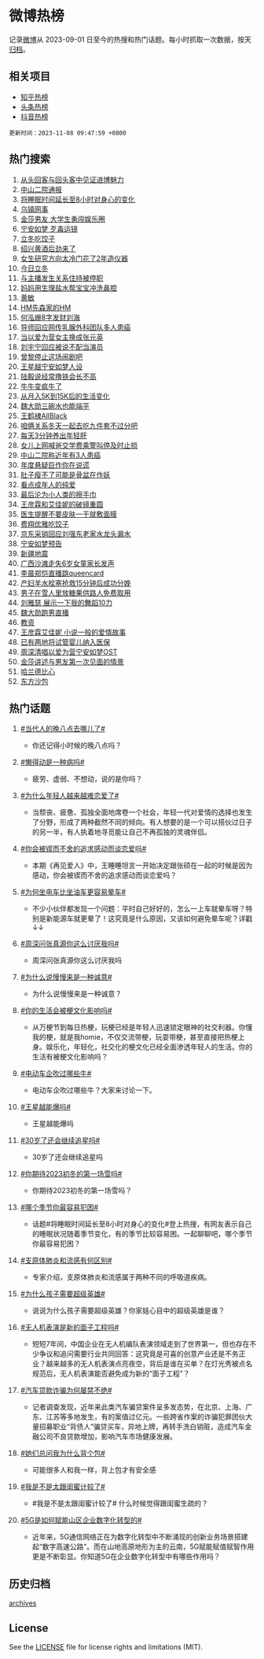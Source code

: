 # 微博热榜

记录[微博](https://www.weibo.com)从 2023-09-01 日至今的热搜和热门话题。每小时抓取一次数据，按天[归档](archives)。

## 相关项目

- [知乎热榜](https://github.com/hotarchive/zhihu)
- [头条热榜](https://github.com/hotarchive/toutiao)
- [抖音热榜](https://github.com/hotarchive/douyin)


`更新时间：2023-11-08 09:47:59 +0800`

## 热门搜索

1. [从头回客与回头客中见证进博魅力](https://m.weibo.cn/search?containerid=100103type%3D1%26t%3D10%26q%3D%23%E4%BB%8E%E5%A4%B4%E5%9B%9E%E5%AE%A2%E4%B8%8E%E5%9B%9E%E5%A4%B4%E5%AE%A2%E4%B8%AD%E8%A7%81%E8%AF%81%E8%BF%9B%E5%8D%9A%E9%AD%85%E5%8A%9B%23&stream_entry_id=51&isnewpage=1&extparam=seat%3D1%26dgr%3D0%26stream_entry_id%3D51%26pos%3D0%26c_type%3D51%26q%3D%2523%25E4%25BB%258E%25E5%25A4%25B4%25E5%259B%259E%25E5%25AE%25A2%25E4%25B8%258E%25E5%259B%259E%25E5%25A4%25B4%25E5%25AE%25A2%25E4%25B8%25AD%25E8%25A7%2581%25E8%25AF%2581%25E8%25BF%259B%25E5%258D%259A%25E9%25AD%2585%25E5%258A%259B%2523%26filter_type%3Drealtimehot%26cate%3D10103%26display_time%3D1699408077%26pre_seqid%3D16994080779170735857)
1. [中山二院通报](https://m.weibo.cn/search?containerid=100103type%3D1%26t%3D10%26q%3D%23%E4%B8%AD%E5%B1%B1%E4%BA%8C%E9%99%A2%E9%80%9A%E6%8A%A5%23&stream_entry_id=31&isnewpage=1&extparam=seat%3D1%26band_rank%3D1%26lcate%3D5001%26stream_entry_id%3D31%26q%3D%2523%25E4%25B8%25AD%25E5%25B1%25B1%25E4%25BA%258C%25E9%2599%25A2%25E9%2580%259A%25E6%258A%25A5%2523%26dgr%3D0%26realpos%3D1%26pos%3D0%26c_type%3D31%26flag%3D16%26filter_type%3Drealtimehot%26cate%3D5001%26display_time%3D1699408077%26pre_seqid%3D16994080779170735857)
1. [将睡眠时间延长至8小时对身心的变化](https://m.weibo.cn/search?containerid=100103type%3D1%26t%3D10%26q%3D%E5%B0%86%E7%9D%A1%E7%9C%A0%E6%97%B6%E9%97%B4%E5%BB%B6%E9%95%BF%E8%87%B38%E5%B0%8F%E6%97%B6%E5%AF%B9%E8%BA%AB%E5%BF%83%E7%9A%84%E5%8F%98%E5%8C%96&stream_entry_id=31&isnewpage=1&extparam=seat%3D1%26band_rank%3D2%26lcate%3D5001%26stream_entry_id%3D31%26q%3D%25E5%25B0%2586%25E7%259D%25A1%25E7%259C%25A0%25E6%2597%25B6%25E9%2597%25B4%25E5%25BB%25B6%25E9%2595%25BF%25E8%2587%25B38%25E5%25B0%258F%25E6%2597%25B6%25E5%25AF%25B9%25E8%25BA%25AB%25E5%25BF%2583%25E7%259A%2584%25E5%258F%2598%25E5%258C%2596%26dgr%3D0%26realpos%3D2%26pos%3D1%26c_type%3D31%26flag%3D16%26filter_type%3Drealtimehot%26cate%3D5001%26display_time%3D1699408077%26pre_seqid%3D16994080779170735857)
1. [乌镇网事](https://m.weibo.cn/search?containerid=100103type%3D1%26t%3D10%26q%3D%23%E4%B9%8C%E9%95%87%E7%BD%91%E4%BA%8B%23&stream_entry_id=31&isnewpage=1&extparam=seat%3D1%26band_rank%3D3%26lcate%3D5001%26stream_entry_id%3D31%26q%3D%2523%25E4%25B9%258C%25E9%2595%2587%25E7%25BD%2591%25E4%25BA%258B%2523%26dgr%3D0%26realpos%3D3%26pos%3D2%26c_type%3D31%26flag%3D0%26filter_type%3Drealtimehot%26cate%3D5001%26display_time%3D1699408077%26pre_seqid%3D16994080779170735857)
1. [金莎男友 大学生勇闯娱乐圈](https://m.weibo.cn/search?containerid=100103type%3D1%26t%3D10%26q%3D%E9%87%91%E8%8E%8E%E7%94%B7%E5%8F%8B+%E5%A4%A7%E5%AD%A6%E7%94%9F%E5%8B%87%E9%97%AF%E5%A8%B1%E4%B9%90%E5%9C%88&stream_entry_id=31&isnewpage=1&extparam=seat%3D1%26band_rank%3D4%26lcate%3D5001%26stream_entry_id%3D31%26q%3D%25E9%2587%2591%25E8%258E%258E%25E7%2594%25B7%25E5%258F%258B%2520%25E5%25A4%25A7%25E5%25AD%25A6%25E7%2594%259F%25E5%258B%2587%25E9%2597%25AF%25E5%25A8%25B1%25E4%25B9%2590%25E5%259C%2588%26dgr%3D0%26realpos%3D4%26pos%3D3%26c_type%3D31%26flag%3D1%26filter_type%3Drealtimehot%26cate%3D5001%26display_time%3D1699408077%26pre_seqid%3D16994080779170735857)
1. [宁安如梦 歹毒运镜](https://m.weibo.cn/search?containerid=100103type%3D1%26t%3D10%26q%3D%E5%AE%81%E5%AE%89%E5%A6%82%E6%A2%A6+%E6%AD%B9%E6%AF%92%E8%BF%90%E9%95%9C&stream_entry_id=31&isnewpage=1&extparam=seat%3D1%26band_rank%3D5%26lcate%3D5001%26stream_entry_id%3D31%26q%3D%25E5%25AE%2581%25E5%25AE%2589%25E5%25A6%2582%25E6%25A2%25A6%2520%25E6%25AD%25B9%25E6%25AF%2592%25E8%25BF%2590%25E9%2595%259C%26dgr%3D0%26realpos%3D5%26pos%3D4%26c_type%3D31%26flag%3D2%26filter_type%3Drealtimehot%26cate%3D5001%26display_time%3D1699408077%26pre_seqid%3D16994080779170735857)
1. [立冬吃饺子](https://m.weibo.cn/search?containerid=100103type%3D1%26t%3D10%26q%3D%23%E7%AB%8B%E5%86%AC%E5%90%83%E9%A5%BA%E5%AD%90%23&stream_entry_id=31&isnewpage=1&extparam=seat%3D1%26band_rank%3D6%26lcate%3D5001%26stream_entry_id%3D31%26q%3D%2523%25E7%25AB%258B%25E5%2586%25AC%25E5%2590%2583%25E9%25A5%25BA%25E5%25AD%2590%2523%26dgr%3D0%26realpos%3D6%26pos%3D5%26c_type%3D31%26flag%3D16%26filter_type%3Drealtimehot%26cate%3D5001%26display_time%3D1699408077%26pre_seqid%3D16994080779170735857)
1. [绍兴黄酒后劲来了](https://m.weibo.cn/search?containerid=100103type%3D1%26t%3D10%26q%3D%23%E7%BB%8D%E5%85%B4%E9%BB%84%E9%85%92%E5%90%8E%E5%8A%B2%E6%9D%A5%E4%BA%86%23&stream_entry_id=31&isnewpage=1&extparam=seat%3D1%26band_rank%3D7%26lcate%3D5001%26stream_entry_id%3D31%26is_ad_pos%3D1%26q%3D%2523%25E7%25BB%258D%25E5%2585%25B4%25E9%25BB%2584%25E9%2585%2592%25E5%2590%258E%25E5%258A%25B2%25E6%259D%25A5%25E4%25BA%2586%2523%26dgr%3D0%26adid%3D210930%26filter_type%3Drealtimehot%26c_type%3D31%26topic_ad%3D1%26pos%3D6%26cate%3D5001%26display_time%3D1699408077%26pre_seqid%3D16994080779170735857)
1. [女生研究方向太冷门花了2年造仪器](https://m.weibo.cn/search?containerid=100103type%3D1%26t%3D10%26q%3D%23%E5%A5%B3%E7%94%9F%E7%A0%94%E7%A9%B6%E6%96%B9%E5%90%91%E5%A4%AA%E5%86%B7%E9%97%A8%E8%8A%B1%E4%BA%862%E5%B9%B4%E9%80%A0%E4%BB%AA%E5%99%A8%23&stream_entry_id=31&isnewpage=1&extparam=seat%3D1%26band_rank%3D7%26lcate%3D5001%26stream_entry_id%3D31%26q%3D%2523%25E5%25A5%25B3%25E7%2594%259F%25E7%25A0%2594%25E7%25A9%25B6%25E6%2596%25B9%25E5%2590%2591%25E5%25A4%25AA%25E5%2586%25B7%25E9%2597%25A8%25E8%258A%25B1%25E4%25BA%25862%25E5%25B9%25B4%25E9%2580%25A0%25E4%25BB%25AA%25E5%2599%25A8%2523%26dgr%3D0%26realpos%3D7%26pos%3D7%26c_type%3D31%26flag%3D1%26filter_type%3Drealtimehot%26cate%3D5001%26display_time%3D1699408077%26pre_seqid%3D16994080779170735857)
1. [今日立冬](https://m.weibo.cn/search?containerid=100103type%3D1%26t%3D10%26q%3D%E4%BB%8A%E6%97%A5%E7%AB%8B%E5%86%AC&stream_entry_id=31&isnewpage=1&extparam=seat%3D1%26band_rank%3D8%26lcate%3D5001%26stream_entry_id%3D31%26q%3D%25E4%25BB%258A%25E6%2597%25A5%25E7%25AB%258B%25E5%2586%25AC%26dgr%3D0%26realpos%3D8%26pos%3D8%26c_type%3D31%26flag%3D16%26filter_type%3Drealtimehot%26cate%3D5001%26display_time%3D1699408077%26pre_seqid%3D16994080779170735857)
1. [与主播发生关系住持被停职](https://m.weibo.cn/search?containerid=100103type%3D1%26t%3D10%26q%3D%23%E4%B8%8E%E4%B8%BB%E6%92%AD%E5%8F%91%E7%94%9F%E5%85%B3%E7%B3%BB%E4%BD%8F%E6%8C%81%E8%A2%AB%E5%81%9C%E8%81%8C%23&stream_entry_id=31&isnewpage=1&extparam=seat%3D1%26band_rank%3D9%26lcate%3D5001%26stream_entry_id%3D31%26q%3D%2523%25E4%25B8%258E%25E4%25B8%25BB%25E6%2592%25AD%25E5%258F%2591%25E7%2594%259F%25E5%2585%25B3%25E7%25B3%25BB%25E4%25BD%258F%25E6%258C%2581%25E8%25A2%25AB%25E5%2581%259C%25E8%2581%258C%2523%26dgr%3D0%26realpos%3D9%26pos%3D9%26c_type%3D31%26flag%3D2%26filter_type%3Drealtimehot%26cate%3D5001%26display_time%3D1699408077%26pre_seqid%3D16994080779170735857)
1. [妈妈用生理盐水帮宝宝冲洗鼻腔](https://m.weibo.cn/search?containerid=100103type%3D1%26t%3D10%26q%3D%E5%A6%88%E5%A6%88%E7%94%A8%E7%94%9F%E7%90%86%E7%9B%90%E6%B0%B4%E5%B8%AE%E5%AE%9D%E5%AE%9D%E5%86%B2%E6%B4%97%E9%BC%BB%E8%85%94&stream_entry_id=31&isnewpage=1&extparam=seat%3D1%26band_rank%3D10%26lcate%3D5001%26stream_entry_id%3D31%26q%3D%25E5%25A6%2588%25E5%25A6%2588%25E7%2594%25A8%25E7%2594%259F%25E7%2590%2586%25E7%259B%2590%25E6%25B0%25B4%25E5%25B8%25AE%25E5%25AE%259D%25E5%25AE%259D%25E5%2586%25B2%25E6%25B4%2597%25E9%25BC%25BB%25E8%2585%2594%26dgr%3D0%26realpos%3D10%26pos%3D10%26c_type%3D31%26flag%3D0%26filter_type%3Drealtimehot%26cate%3D5001%26display_time%3D1699408077%26pre_seqid%3D16994080779170735857)
1. [黄敏](https://m.weibo.cn/search?containerid=100103type%3D1%26t%3D10%26q%3D%E9%BB%84%E6%95%8F&stream_entry_id=31&isnewpage=1&extparam=seat%3D1%26band_rank%3D11%26lcate%3D5001%26stream_entry_id%3D31%26q%3D%25E9%25BB%2584%25E6%2595%258F%26dgr%3D0%26realpos%3D11%26pos%3D11%26c_type%3D31%26flag%3D2%26filter_type%3Drealtimehot%26cate%3D5001%26display_time%3D1699408077%26pre_seqid%3D16994080779170735857)
1. [HM先森家的HM](https://m.weibo.cn/search?containerid=100103type%3D1%26t%3D10%26q%3DHM%E5%85%88%E6%A3%AE%E5%AE%B6%E7%9A%84HM&stream_entry_id=31&isnewpage=1&extparam=seat%3D1%26band_rank%3D12%26lcate%3D5001%26stream_entry_id%3D31%26q%3DHM%25E5%2585%2588%25E6%25A3%25AE%25E5%25AE%25B6%25E7%259A%2584HM%26dgr%3D0%26realpos%3D12%26pos%3D12%26c_type%3D31%26flag%3D2%26filter_type%3Drealtimehot%26cate%3D5001%26display_time%3D1699408077%26pre_seqid%3D16994080779170735857)
1. [何泓姗8字发财刘海](https://m.weibo.cn/search?containerid=100103type%3D1%26t%3D10%26q%3D%23%E4%BD%95%E6%B3%93%E5%A7%978%E5%AD%97%E5%8F%91%E8%B4%A2%E5%88%98%E6%B5%B7%23&stream_entry_id=31&isnewpage=1&extparam=seat%3D1%26band_rank%3D13%26lcate%3D5001%26stream_entry_id%3D31%26q%3D%2523%25E4%25BD%2595%25E6%25B3%2593%25E5%25A7%25978%25E5%25AD%2597%25E5%258F%2591%25E8%25B4%25A2%25E5%2588%2598%25E6%25B5%25B7%2523%26dgr%3D0%26realpos%3D13%26pos%3D13%26c_type%3D31%26flag%3D1%26filter_type%3Drealtimehot%26cate%3D5001%26display_time%3D1699408077%26pre_seqid%3D16994080779170735857)
1. [导师回应网传乳腺外科团队多人患癌](https://m.weibo.cn/search?containerid=100103type%3D1%26t%3D10%26q%3D%23%E5%AF%BC%E5%B8%88%E5%9B%9E%E5%BA%94%E7%BD%91%E4%BC%A0%E4%B9%B3%E8%85%BA%E5%A4%96%E7%A7%91%E5%9B%A2%E9%98%9F%E5%A4%9A%E4%BA%BA%E6%82%A3%E7%99%8C%23&stream_entry_id=31&isnewpage=1&extparam=seat%3D1%26band_rank%3D14%26lcate%3D5001%26stream_entry_id%3D31%26q%3D%2523%25E5%25AF%25BC%25E5%25B8%2588%25E5%259B%259E%25E5%25BA%2594%25E7%25BD%2591%25E4%25BC%25A0%25E4%25B9%25B3%25E8%2585%25BA%25E5%25A4%2596%25E7%25A7%2591%25E5%259B%25A2%25E9%2598%259F%25E5%25A4%259A%25E4%25BA%25BA%25E6%2582%25A3%25E7%2599%258C%2523%26dgr%3D0%26realpos%3D14%26pos%3D14%26c_type%3D31%26flag%3D0%26filter_type%3Drealtimehot%26cate%3D5001%26display_time%3D1699408077%26pre_seqid%3D16994080779170735857)
1. [当以爱为营女主换成张元英](https://m.weibo.cn/search?containerid=100103type%3D1%26t%3D10%26q%3D%23%E5%BD%93%E4%BB%A5%E7%88%B1%E4%B8%BA%E8%90%A5%E5%A5%B3%E4%B8%BB%E6%8D%A2%E6%88%90%E5%BC%A0%E5%85%83%E8%8B%B1%23&stream_entry_id=31&isnewpage=1&extparam=seat%3D1%26band_rank%3D15%26lcate%3D5001%26stream_entry_id%3D31%26q%3D%2523%25E5%25BD%2593%25E4%25BB%25A5%25E7%2588%25B1%25E4%25B8%25BA%25E8%2590%25A5%25E5%25A5%25B3%25E4%25B8%25BB%25E6%258D%25A2%25E6%2588%2590%25E5%25BC%25A0%25E5%2585%2583%25E8%258B%25B1%2523%26dgr%3D0%26realpos%3D15%26pos%3D15%26c_type%3D31%26flag%3D0%26filter_type%3Drealtimehot%26cate%3D5001%26display_time%3D1699408077%26pre_seqid%3D16994080779170735857)
1. [刘宇宁回应被说不配当演员](https://m.weibo.cn/search?containerid=100103type%3D1%26t%3D10%26q%3D%23%E5%88%98%E5%AE%87%E5%AE%81%E5%9B%9E%E5%BA%94%E8%A2%AB%E8%AF%B4%E4%B8%8D%E9%85%8D%E5%BD%93%E6%BC%94%E5%91%98%23&stream_entry_id=31&isnewpage=1&extparam=seat%3D1%26band_rank%3D16%26lcate%3D5001%26stream_entry_id%3D31%26q%3D%2523%25E5%2588%2598%25E5%25AE%2587%25E5%25AE%2581%25E5%259B%259E%25E5%25BA%2594%25E8%25A2%25AB%25E8%25AF%25B4%25E4%25B8%258D%25E9%2585%258D%25E5%25BD%2593%25E6%25BC%2594%25E5%2591%2598%2523%26dgr%3D0%26realpos%3D16%26pos%3D16%26c_type%3D31%26flag%3D1%26filter_type%3Drealtimehot%26cate%3D5001%26display_time%3D1699408077%26pre_seqid%3D16994080779170735857)
1. [曾黎停止这场闹剧吧](https://m.weibo.cn/search?containerid=100103type%3D1%26t%3D10%26q%3D%23%E6%9B%BE%E9%BB%8E%E5%81%9C%E6%AD%A2%E8%BF%99%E5%9C%BA%E9%97%B9%E5%89%A7%E5%90%A7%23&stream_entry_id=31&isnewpage=1&extparam=seat%3D1%26band_rank%3D17%26lcate%3D5001%26stream_entry_id%3D31%26q%3D%2523%25E6%259B%25BE%25E9%25BB%258E%25E5%2581%259C%25E6%25AD%25A2%25E8%25BF%2599%25E5%259C%25BA%25E9%2597%25B9%25E5%2589%25A7%25E5%2590%25A7%2523%26dgr%3D0%26realpos%3D17%26pos%3D17%26c_type%3D31%26flag%3D2%26filter_type%3Drealtimehot%26cate%3D5001%26display_time%3D1699408077%26pre_seqid%3D16994080779170735857)
1. [王星越宁安如梦人设](https://m.weibo.cn/search?containerid=100103type%3D1%26t%3D10%26q%3D%23%E7%8E%8B%E6%98%9F%E8%B6%8A%E5%AE%81%E5%AE%89%E5%A6%82%E6%A2%A6%E4%BA%BA%E8%AE%BE%23&stream_entry_id=31&isnewpage=1&extparam=seat%3D1%26band_rank%3D18%26lcate%3D5001%26stream_entry_id%3D31%26q%3D%2523%25E7%258E%258B%25E6%2598%259F%25E8%25B6%258A%25E5%25AE%2581%25E5%25AE%2589%25E5%25A6%2582%25E6%25A2%25A6%25E4%25BA%25BA%25E8%25AE%25BE%2523%26dgr%3D0%26realpos%3D18%26pos%3D18%26c_type%3D31%26flag%3D0%26filter_type%3Drealtimehot%26cate%3D5001%26display_time%3D1699408077%26pre_seqid%3D16994080779170735857)
1. [陆毅说经常撸铁会长不高](https://m.weibo.cn/search?containerid=100103type%3D1%26t%3D10%26q%3D%E9%99%86%E6%AF%85%E8%AF%B4%E7%BB%8F%E5%B8%B8%E6%92%B8%E9%93%81%E4%BC%9A%E9%95%BF%E4%B8%8D%E9%AB%98&stream_entry_id=31&isnewpage=1&extparam=seat%3D1%26band_rank%3D19%26lcate%3D5001%26stream_entry_id%3D31%26q%3D%25E9%2599%2586%25E6%25AF%2585%25E8%25AF%25B4%25E7%25BB%258F%25E5%25B8%25B8%25E6%2592%25B8%25E9%2593%2581%25E4%25BC%259A%25E9%2595%25BF%25E4%25B8%258D%25E9%25AB%2598%26dgr%3D0%26realpos%3D19%26pos%3D19%26c_type%3D31%26flag%3D1%26filter_type%3Drealtimehot%26cate%3D5001%26display_time%3D1699408077%26pre_seqid%3D16994080779170735857)
1. [牛牛变疯牛了](https://m.weibo.cn/search?containerid=100103type%3D1%26t%3D10%26q%3D%23%E7%89%9B%E7%89%9B%E5%8F%98%E7%96%AF%E7%89%9B%E4%BA%86%23&stream_entry_id=31&isnewpage=1&extparam=seat%3D1%26band_rank%3D20%26lcate%3D5001%26stream_entry_id%3D31%26q%3D%2523%25E7%2589%259B%25E7%2589%259B%25E5%258F%2598%25E7%2596%25AF%25E7%2589%259B%25E4%25BA%2586%2523%26dgr%3D0%26realpos%3D20%26pos%3D20%26c_type%3D31%26flag%3D1%26filter_type%3Drealtimehot%26cate%3D5001%26display_time%3D1699408077%26pre_seqid%3D16994080779170735857)
1. [从月入5K到15K后的生活变化](https://m.weibo.cn/search?containerid=100103type%3D1%26t%3D10%26q%3D%23%E4%BB%8E%E6%9C%88%E5%85%A55K%E5%88%B015K%E5%90%8E%E7%9A%84%E7%94%9F%E6%B4%BB%E5%8F%98%E5%8C%96%23&stream_entry_id=31&isnewpage=1&extparam=seat%3D1%26band_rank%3D21%26lcate%3D5001%26stream_entry_id%3D31%26q%3D%2523%25E4%25BB%258E%25E6%259C%2588%25E5%2585%25A55K%25E5%2588%25B015K%25E5%2590%258E%25E7%259A%2584%25E7%2594%259F%25E6%25B4%25BB%25E5%258F%2598%25E5%258C%2596%2523%26dgr%3D0%26realpos%3D21%26pos%3D21%26c_type%3D31%26flag%3D0%26filter_type%3Drealtimehot%26cate%3D5001%26display_time%3D1699408077%26pre_seqid%3D16994080779170735857)
1. [魏大勋三碗水也能端平](https://m.weibo.cn/search?containerid=100103type%3D1%26t%3D10%26q%3D%E9%AD%8F%E5%A4%A7%E5%8B%8B%E4%B8%89%E7%A2%97%E6%B0%B4%E4%B9%9F%E8%83%BD%E7%AB%AF%E5%B9%B3&stream_entry_id=31&isnewpage=1&extparam=seat%3D1%26band_rank%3D22%26lcate%3D5001%26stream_entry_id%3D31%26q%3D%25E9%25AD%258F%25E5%25A4%25A7%25E5%258B%258B%25E4%25B8%2589%25E7%25A2%2597%25E6%25B0%25B4%25E4%25B9%259F%25E8%2583%25BD%25E7%25AB%25AF%25E5%25B9%25B3%26dgr%3D0%26realpos%3D22%26pos%3D22%26c_type%3D31%26flag%3D1%26filter_type%3Drealtimehot%26cate%3D5001%26display_time%3D1699408077%26pre_seqid%3D16994080779170735857)
1. [王鹤棣AllBlack](https://m.weibo.cn/search?containerid=100103type%3D1%26t%3D10%26q%3D%E7%8E%8B%E9%B9%A4%E6%A3%A3AllBlack&stream_entry_id=31&isnewpage=1&extparam=seat%3D1%26band_rank%3D23%26lcate%3D5001%26stream_entry_id%3D31%26q%3D%25E7%258E%258B%25E9%25B9%25A4%25E6%25A3%25A3AllBlack%26dgr%3D0%26realpos%3D23%26pos%3D23%26c_type%3D31%26flag%3D1%26filter_type%3Drealtimehot%26cate%3D5001%26display_time%3D1699408077%26pre_seqid%3D16994080779170735857)
1. [咱俩关系冬天一起去吃九件套不过分吧](https://m.weibo.cn/search?containerid=100103type%3D1%26t%3D10%26q%3D%E5%92%B1%E4%BF%A9%E5%85%B3%E7%B3%BB%E5%86%AC%E5%A4%A9%E4%B8%80%E8%B5%B7%E5%8E%BB%E5%90%83%E4%B9%9D%E4%BB%B6%E5%A5%97%E4%B8%8D%E8%BF%87%E5%88%86%E5%90%A7&stream_entry_id=31&isnewpage=1&extparam=seat%3D1%26band_rank%3D24%26lcate%3D5001%26stream_entry_id%3D31%26q%3D%25E5%2592%25B1%25E4%25BF%25A9%25E5%2585%25B3%25E7%25B3%25BB%25E5%2586%25AC%25E5%25A4%25A9%25E4%25B8%2580%25E8%25B5%25B7%25E5%258E%25BB%25E5%2590%2583%25E4%25B9%259D%25E4%25BB%25B6%25E5%25A5%2597%25E4%25B8%258D%25E8%25BF%2587%25E5%2588%2586%25E5%2590%25A7%26dgr%3D0%26realpos%3D24%26pos%3D24%26c_type%3D31%26flag%3D1%26filter_type%3Drealtimehot%26cate%3D5001%26display_time%3D1699408077%26pre_seqid%3D16994080779170735857)
1. [每天3分钟养出年轻肝](https://m.weibo.cn/search?containerid=100103type%3D1%26t%3D10%26q%3D%E6%AF%8F%E5%A4%A93%E5%88%86%E9%92%9F%E5%85%BB%E5%87%BA%E5%B9%B4%E8%BD%BB%E8%82%9D&stream_entry_id=31&isnewpage=1&extparam=seat%3D1%26band_rank%3D25%26lcate%3D5001%26stream_entry_id%3D31%26q%3D%25E6%25AF%258F%25E5%25A4%25A93%25E5%2588%2586%25E9%2592%259F%25E5%2585%25BB%25E5%2587%25BA%25E5%25B9%25B4%25E8%25BD%25BB%25E8%2582%259D%26dgr%3D0%26realpos%3D25%26pos%3D25%26c_type%3D31%26flag%3D0%26filter_type%3Drealtimehot%26cate%3D5001%26display_time%3D1699408077%26pre_seqid%3D16994080779170735857)
1. [女儿上网喊爸交学费乘警叫停及时止损](https://m.weibo.cn/search?containerid=100103type%3D1%26t%3D10%26q%3D%23%E5%A5%B3%E5%84%BF%E4%B8%8A%E7%BD%91%E5%96%8A%E7%88%B8%E4%BA%A4%E5%AD%A6%E8%B4%B9%E4%B9%98%E8%AD%A6%E5%8F%AB%E5%81%9C%E5%8F%8A%E6%97%B6%E6%AD%A2%E6%8D%9F%23&stream_entry_id=31&isnewpage=1&extparam=seat%3D1%26band_rank%3D26%26lcate%3D5001%26stream_entry_id%3D31%26q%3D%2523%25E5%25A5%25B3%25E5%2584%25BF%25E4%25B8%258A%25E7%25BD%2591%25E5%2596%258A%25E7%2588%25B8%25E4%25BA%25A4%25E5%25AD%25A6%25E8%25B4%25B9%25E4%25B9%2598%25E8%25AD%25A6%25E5%258F%25AB%25E5%2581%259C%25E5%258F%258A%25E6%2597%25B6%25E6%25AD%25A2%25E6%258D%259F%2523%26dgr%3D0%26realpos%3D26%26pos%3D26%26c_type%3D31%26flag%3D32768%26filter_type%3Drealtimehot%26cate%3D5001%26display_time%3D1699408077%26pre_seqid%3D16994080779170735857)
1. [中山二院称近年有3人患癌](https://m.weibo.cn/search?containerid=100103type%3D1%26t%3D10%26q%3D%23%E4%B8%AD%E5%B1%B1%E4%BA%8C%E9%99%A2%E7%A7%B0%E8%BF%91%E5%B9%B4%E6%9C%893%E4%BA%BA%E6%82%A3%E7%99%8C%23&stream_entry_id=31&isnewpage=1&extparam=seat%3D1%26band_rank%3D27%26lcate%3D5001%26stream_entry_id%3D31%26q%3D%2523%25E4%25B8%25AD%25E5%25B1%25B1%25E4%25BA%258C%25E9%2599%25A2%25E7%25A7%25B0%25E8%25BF%2591%25E5%25B9%25B4%25E6%259C%25893%25E4%25BA%25BA%25E6%2582%25A3%25E7%2599%258C%2523%26dgr%3D0%26realpos%3D27%26pos%3D27%26c_type%3D31%26flag%3D0%26filter_type%3Drealtimehot%26cate%3D5001%26display_time%3D1699408077%26pre_seqid%3D16994080779170735857)
1. [年度悬疑巨作你在说谎](https://m.weibo.cn/search?containerid=100103type%3D1%26t%3D10%26q%3D%E5%B9%B4%E5%BA%A6%E6%82%AC%E7%96%91%E5%B7%A8%E4%BD%9C%E4%BD%A0%E5%9C%A8%E8%AF%B4%E8%B0%8E&stream_entry_id=31&isnewpage=1&extparam=seat%3D1%26band_rank%3D28%26lcate%3D5001%26stream_entry_id%3D31%26q%3D%25E5%25B9%25B4%25E5%25BA%25A6%25E6%2582%25AC%25E7%2596%2591%25E5%25B7%25A8%25E4%25BD%259C%25E4%25BD%25A0%25E5%259C%25A8%25E8%25AF%25B4%25E8%25B0%258E%26dgr%3D0%26realpos%3D28%26pos%3D28%26c_type%3D31%26flag%3D1%26filter_type%3Drealtimehot%26cate%3D5001%26display_time%3D1699408077%26pre_seqid%3D16994080779170735857)
1. [肚子瘦不了可能是骨盆在作妖](https://m.weibo.cn/search?containerid=100103type%3D1%26t%3D10%26q%3D%23%E8%82%9A%E5%AD%90%E7%98%A6%E4%B8%8D%E4%BA%86%E5%8F%AF%E8%83%BD%E6%98%AF%E9%AA%A8%E7%9B%86%E5%9C%A8%E4%BD%9C%E5%A6%96%23&stream_entry_id=31&isnewpage=1&extparam=seat%3D1%26band_rank%3D29%26lcate%3D5001%26stream_entry_id%3D31%26q%3D%2523%25E8%2582%259A%25E5%25AD%2590%25E7%2598%25A6%25E4%25B8%258D%25E4%25BA%2586%25E5%258F%25AF%25E8%2583%25BD%25E6%2598%25AF%25E9%25AA%25A8%25E7%259B%2586%25E5%259C%25A8%25E4%25BD%259C%25E5%25A6%2596%2523%26dgr%3D0%26realpos%3D29%26pos%3D29%26c_type%3D31%26flag%3D0%26filter_type%3Drealtimehot%26cate%3D5001%26display_time%3D1699408077%26pre_seqid%3D16994080779170735857)
1. [看点成年人的纯爱](https://m.weibo.cn/search?containerid=100103type%3D1%26t%3D10%26q%3D%E7%9C%8B%E7%82%B9%E6%88%90%E5%B9%B4%E4%BA%BA%E7%9A%84%E7%BA%AF%E7%88%B1&stream_entry_id=31&isnewpage=1&extparam=seat%3D1%26band_rank%3D30%26lcate%3D5001%26stream_entry_id%3D31%26q%3D%25E7%259C%258B%25E7%2582%25B9%25E6%2588%2590%25E5%25B9%25B4%25E4%25BA%25BA%25E7%259A%2584%25E7%25BA%25AF%25E7%2588%25B1%26dgr%3D0%26realpos%3D30%26pos%3D30%26c_type%3D31%26flag%3D1%26filter_type%3Drealtimehot%26cate%3D5001%26display_time%3D1699408077%26pre_seqid%3D16994080779170735857)
1. [最后沦为小人类的擦手巾](https://m.weibo.cn/search?containerid=100103type%3D1%26t%3D10%26q%3D%E6%9C%80%E5%90%8E%E6%B2%A6%E4%B8%BA%E5%B0%8F%E4%BA%BA%E7%B1%BB%E7%9A%84%E6%93%A6%E6%89%8B%E5%B7%BE&stream_entry_id=31&isnewpage=1&extparam=seat%3D1%26band_rank%3D31%26lcate%3D5001%26stream_entry_id%3D31%26q%3D%25E6%259C%2580%25E5%2590%258E%25E6%25B2%25A6%25E4%25B8%25BA%25E5%25B0%258F%25E4%25BA%25BA%25E7%25B1%25BB%25E7%259A%2584%25E6%2593%25A6%25E6%2589%258B%25E5%25B7%25BE%26dgr%3D0%26realpos%3D31%26pos%3D31%26c_type%3D31%26flag%3D1%26filter_type%3Drealtimehot%26cate%3D5001%26display_time%3D1699408077%26pre_seqid%3D16994080779170735857)
1. [王彦霖和艾佳妮的破镜重圆](https://m.weibo.cn/search?containerid=100103type%3D1%26t%3D10%26q%3D%E7%8E%8B%E5%BD%A6%E9%9C%96%E5%92%8C%E8%89%BE%E4%BD%B3%E5%A6%AE%E7%9A%84%E7%A0%B4%E9%95%9C%E9%87%8D%E5%9C%86&stream_entry_id=31&isnewpage=1&extparam=seat%3D1%26band_rank%3D32%26lcate%3D5001%26stream_entry_id%3D31%26q%3D%25E7%258E%258B%25E5%25BD%25A6%25E9%259C%2596%25E5%2592%258C%25E8%2589%25BE%25E4%25BD%25B3%25E5%25A6%25AE%25E7%259A%2584%25E7%25A0%25B4%25E9%2595%259C%25E9%2587%258D%25E5%259C%2586%26dgr%3D0%26realpos%3D32%26pos%3D32%26c_type%3D31%26flag%3D1%26filter_type%3Drealtimehot%26cate%3D5001%26display_time%3D1699408077%26pre_seqid%3D16994080779170735857)
1. [医生提醒不要皮肤一干就敷面膜](https://m.weibo.cn/search?containerid=100103type%3D1%26t%3D10%26q%3D%23%E5%8C%BB%E7%94%9F%E6%8F%90%E9%86%92%E4%B8%8D%E8%A6%81%E7%9A%AE%E8%82%A4%E4%B8%80%E5%B9%B2%E5%B0%B1%E6%95%B7%E9%9D%A2%E8%86%9C%23&stream_entry_id=31&isnewpage=1&extparam=seat%3D1%26band_rank%3D33%26lcate%3D5001%26stream_entry_id%3D31%26q%3D%2523%25E5%258C%25BB%25E7%2594%259F%25E6%258F%2590%25E9%2586%2592%25E4%25B8%258D%25E8%25A6%2581%25E7%259A%25AE%25E8%2582%25A4%25E4%25B8%2580%25E5%25B9%25B2%25E5%25B0%25B1%25E6%2595%25B7%25E9%259D%25A2%25E8%2586%259C%2523%26dgr%3D0%26realpos%3D33%26pos%3D33%26c_type%3D31%26flag%3D0%26filter_type%3Drealtimehot%26cate%3D5001%26display_time%3D1699408077%26pre_seqid%3D16994080779170735857)
1. [费翔优雅吃饺子](https://m.weibo.cn/search?containerid=100103type%3D1%26t%3D10%26q%3D%E8%B4%B9%E7%BF%94%E4%BC%98%E9%9B%85%E5%90%83%E9%A5%BA%E5%AD%90&stream_entry_id=31&isnewpage=1&extparam=seat%3D1%26band_rank%3D34%26lcate%3D5001%26stream_entry_id%3D31%26q%3D%25E8%25B4%25B9%25E7%25BF%2594%25E4%25BC%2598%25E9%259B%2585%25E5%2590%2583%25E9%25A5%25BA%25E5%25AD%2590%26dgr%3D0%26realpos%3D34%26pos%3D34%26c_type%3D31%26flag%3D1%26filter_type%3Drealtimehot%26cate%3D5001%26display_time%3D1699408077%26pre_seqid%3D16994080779170735857)
1. [京东采销回应刘强东老家水龙头漏水](https://m.weibo.cn/search?containerid=100103type%3D1%26t%3D10%26q%3D%23%E4%BA%AC%E4%B8%9C%E9%87%87%E9%94%80%E5%9B%9E%E5%BA%94%E5%88%98%E5%BC%BA%E4%B8%9C%E8%80%81%E5%AE%B6%E6%B0%B4%E9%BE%99%E5%A4%B4%E6%BC%8F%E6%B0%B4%23&stream_entry_id=31&isnewpage=1&extparam=seat%3D1%26band_rank%3D35%26lcate%3D5001%26stream_entry_id%3D31%26q%3D%2523%25E4%25BA%25AC%25E4%25B8%259C%25E9%2587%2587%25E9%2594%2580%25E5%259B%259E%25E5%25BA%2594%25E5%2588%2598%25E5%25BC%25BA%25E4%25B8%259C%25E8%2580%2581%25E5%25AE%25B6%25E6%25B0%25B4%25E9%25BE%2599%25E5%25A4%25B4%25E6%25BC%258F%25E6%25B0%25B4%2523%26dgr%3D0%26realpos%3D35%26pos%3D35%26c_type%3D31%26flag%3D0%26filter_type%3Drealtimehot%26cate%3D5001%26display_time%3D1699408077%26pre_seqid%3D16994080779170735857)
1. [宁安如梦预告](https://m.weibo.cn/search?containerid=100103type%3D1%26t%3D10%26q%3D%23%E5%AE%81%E5%AE%89%E5%A6%82%E6%A2%A6%E9%A2%84%E5%91%8A%23&stream_entry_id=31&isnewpage=1&extparam=seat%3D1%26band_rank%3D36%26lcate%3D5001%26stream_entry_id%3D31%26q%3D%2523%25E5%25AE%2581%25E5%25AE%2589%25E5%25A6%2582%25E6%25A2%25A6%25E9%25A2%2584%25E5%2591%258A%2523%26dgr%3D0%26realpos%3D36%26pos%3D36%26c_type%3D31%26flag%3D0%26filter_type%3Drealtimehot%26cate%3D5001%26display_time%3D1699408077%26pre_seqid%3D16994080779170735857)
1. [新疆地震](https://m.weibo.cn/search?containerid=100103type%3D1%26t%3D10%26q%3D%E6%96%B0%E7%96%86%E5%9C%B0%E9%9C%87&stream_entry_id=31&isnewpage=1&extparam=seat%3D1%26band_rank%3D37%26lcate%3D5001%26stream_entry_id%3D31%26q%3D%25E6%2596%25B0%25E7%2596%2586%25E5%259C%25B0%25E9%259C%2587%26dgr%3D0%26realpos%3D37%26pos%3D37%26c_type%3D31%26flag%3D0%26filter_type%3Drealtimehot%26cate%3D5001%26display_time%3D1699408077%26pre_seqid%3D16994080779170735857)
1. [广西沙滩走失6岁女童家长发声](https://m.weibo.cn/search?containerid=100103type%3D1%26t%3D10%26q%3D%23%E5%B9%BF%E8%A5%BF%E6%B2%99%E6%BB%A9%E8%B5%B0%E5%A4%B16%E5%B2%81%E5%A5%B3%E7%AB%A5%E5%AE%B6%E9%95%BF%E5%8F%91%E5%A3%B0%23&stream_entry_id=31&isnewpage=1&extparam=seat%3D1%26band_rank%3D38%26lcate%3D5001%26stream_entry_id%3D31%26q%3D%2523%25E5%25B9%25BF%25E8%25A5%25BF%25E6%25B2%2599%25E6%25BB%25A9%25E8%25B5%25B0%25E5%25A4%25B16%25E5%25B2%2581%25E5%25A5%25B3%25E7%25AB%25A5%25E5%25AE%25B6%25E9%2595%25BF%25E5%258F%2591%25E5%25A3%25B0%2523%26dgr%3D0%26realpos%3D38%26pos%3D38%26c_type%3D31%26flag%3D0%26filter_type%3Drealtimehot%26cate%3D5001%26display_time%3D1699408077%26pre_seqid%3D16994080779170735857)
1. [李晨郑恺直播跳queencard](https://m.weibo.cn/search?containerid=100103type%3D1%26t%3D10%26q%3D%23%E6%9D%8E%E6%99%A8%E9%83%91%E6%81%BA%E7%9B%B4%E6%92%AD%E8%B7%B3queencard%23&stream_entry_id=31&isnewpage=1&extparam=seat%3D1%26band_rank%3D39%26lcate%3D5001%26stream_entry_id%3D31%26q%3D%2523%25E6%259D%258E%25E6%2599%25A8%25E9%2583%2591%25E6%2581%25BA%25E7%259B%25B4%25E6%2592%25AD%25E8%25B7%25B3queencard%2523%26dgr%3D0%26realpos%3D39%26pos%3D39%26c_type%3D31%26flag%3D1%26filter_type%3Drealtimehot%26cate%3D5001%26display_time%3D1699408077%26pre_seqid%3D16994080779170735857)
1. [产妇羊水栓塞抢救15分钟后成功分娩](https://m.weibo.cn/search?containerid=100103type%3D1%26t%3D10%26q%3D%23%E4%BA%A7%E5%A6%87%E7%BE%8A%E6%B0%B4%E6%A0%93%E5%A1%9E%E6%8A%A2%E6%95%9115%E5%88%86%E9%92%9F%E5%90%8E%E6%88%90%E5%8A%9F%E5%88%86%E5%A8%A9%23&stream_entry_id=31&isnewpage=1&extparam=seat%3D1%26band_rank%3D40%26lcate%3D5001%26stream_entry_id%3D31%26q%3D%2523%25E4%25BA%25A7%25E5%25A6%2587%25E7%25BE%258A%25E6%25B0%25B4%25E6%25A0%2593%25E5%25A1%259E%25E6%258A%25A2%25E6%2595%259115%25E5%2588%2586%25E9%2592%259F%25E5%2590%258E%25E6%2588%2590%25E5%258A%259F%25E5%2588%2586%25E5%25A8%25A9%2523%26dgr%3D0%26realpos%3D40%26pos%3D40%26c_type%3D31%26flag%3D32768%26filter_type%3Drealtimehot%26cate%3D5001%26display_time%3D1699408077%26pre_seqid%3D16994080779170735857)
1. [男子在雪人里放糖果供路人免费取用](https://m.weibo.cn/search?containerid=100103type%3D1%26t%3D10%26q%3D%23%E7%94%B7%E5%AD%90%E5%9C%A8%E9%9B%AA%E4%BA%BA%E9%87%8C%E6%94%BE%E7%B3%96%E6%9E%9C%E4%BE%9B%E8%B7%AF%E4%BA%BA%E5%85%8D%E8%B4%B9%E5%8F%96%E7%94%A8%23&stream_entry_id=31&isnewpage=1&extparam=seat%3D1%26band_rank%3D41%26lcate%3D5001%26stream_entry_id%3D31%26q%3D%2523%25E7%2594%25B7%25E5%25AD%2590%25E5%259C%25A8%25E9%259B%25AA%25E4%25BA%25BA%25E9%2587%258C%25E6%2594%25BE%25E7%25B3%2596%25E6%259E%259C%25E4%25BE%259B%25E8%25B7%25AF%25E4%25BA%25BA%25E5%2585%258D%25E8%25B4%25B9%25E5%258F%2596%25E7%2594%25A8%2523%26dgr%3D0%26realpos%3D41%26pos%3D41%26c_type%3D31%26flag%3D32768%26filter_type%3Drealtimehot%26cate%3D5001%26display_time%3D1699408077%26pre_seqid%3D16994080779170735857)
1. [刘雅瑟 展示一下我的舞蹈10力](https://m.weibo.cn/search?containerid=100103type%3D1%26t%3D10%26q%3D%E5%88%98%E9%9B%85%E7%91%9F+%E5%B1%95%E7%A4%BA%E4%B8%80%E4%B8%8B%E6%88%91%E7%9A%84%E8%88%9E%E8%B9%8810%E5%8A%9B&stream_entry_id=31&isnewpage=1&extparam=seat%3D1%26band_rank%3D42%26lcate%3D5001%26stream_entry_id%3D31%26q%3D%25E5%2588%2598%25E9%259B%2585%25E7%2591%259F%2520%25E5%25B1%2595%25E7%25A4%25BA%25E4%25B8%2580%25E4%25B8%258B%25E6%2588%2591%25E7%259A%2584%25E8%2588%259E%25E8%25B9%258810%25E5%258A%259B%26dgr%3D0%26realpos%3D42%26pos%3D42%26c_type%3D31%26flag%3D1%26filter_type%3Drealtimehot%26cate%3D5001%26display_time%3D1699408077%26pre_seqid%3D16994080779170735857)
1. [魏大勋跑男直播](https://m.weibo.cn/search?containerid=100103type%3D1%26t%3D10%26q%3D%E9%AD%8F%E5%A4%A7%E5%8B%8B%E8%B7%91%E7%94%B7%E7%9B%B4%E6%92%AD&stream_entry_id=31&isnewpage=1&extparam=seat%3D1%26band_rank%3D43%26lcate%3D5001%26stream_entry_id%3D31%26q%3D%25E9%25AD%258F%25E5%25A4%25A7%25E5%258B%258B%25E8%25B7%2591%25E7%2594%25B7%25E7%259B%25B4%25E6%2592%25AD%26dgr%3D0%26realpos%3D43%26pos%3D43%26c_type%3D31%26flag%3D1%26filter_type%3Drealtimehot%26cate%3D5001%26display_time%3D1699408077%26pre_seqid%3D16994080779170735857)
1. [教资](https://m.weibo.cn/search?containerid=100103type%3D1%26t%3D10%26q%3D%E6%95%99%E8%B5%84&stream_entry_id=31&isnewpage=1&extparam=seat%3D1%26band_rank%3D44%26lcate%3D5001%26stream_entry_id%3D31%26q%3D%25E6%2595%2599%25E8%25B5%2584%26dgr%3D0%26realpos%3D44%26pos%3D44%26c_type%3D31%26flag%3D0%26filter_type%3Drealtimehot%26cate%3D5001%26display_time%3D1699408077%26pre_seqid%3D16994080779170735857)
1. [王彦霖艾佳妮 小说一般的爱情故事](https://m.weibo.cn/search?containerid=100103type%3D1%26t%3D10%26q%3D%E7%8E%8B%E5%BD%A6%E9%9C%96%E8%89%BE%E4%BD%B3%E5%A6%AE+%E5%B0%8F%E8%AF%B4%E4%B8%80%E8%88%AC%E7%9A%84%E7%88%B1%E6%83%85%E6%95%85%E4%BA%8B&stream_entry_id=31&isnewpage=1&extparam=seat%3D1%26band_rank%3D45%26lcate%3D5001%26stream_entry_id%3D31%26q%3D%25E7%258E%258B%25E5%25BD%25A6%25E9%259C%2596%25E8%2589%25BE%25E4%25BD%25B3%25E5%25A6%25AE%2520%25E5%25B0%258F%25E8%25AF%25B4%25E4%25B8%2580%25E8%2588%25AC%25E7%259A%2584%25E7%2588%25B1%25E6%2583%2585%25E6%2595%2585%25E4%25BA%258B%26dgr%3D0%26realpos%3D45%26pos%3D45%26c_type%3D31%26flag%3D1%26filter_type%3Drealtimehot%26cate%3D5001%26display_time%3D1699408077%26pre_seqid%3D16994080779170735857)
1. [已有两地将试管婴儿纳入医保](https://m.weibo.cn/search?containerid=100103type%3D1%26t%3D10%26q%3D%23%E5%B7%B2%E6%9C%89%E4%B8%A4%E5%9C%B0%E5%B0%86%E8%AF%95%E7%AE%A1%E5%A9%B4%E5%84%BF%E7%BA%B3%E5%85%A5%E5%8C%BB%E4%BF%9D%23&stream_entry_id=31&isnewpage=1&extparam=seat%3D1%26band_rank%3D46%26lcate%3D5001%26stream_entry_id%3D31%26q%3D%2523%25E5%25B7%25B2%25E6%259C%2589%25E4%25B8%25A4%25E5%259C%25B0%25E5%25B0%2586%25E8%25AF%2595%25E7%25AE%25A1%25E5%25A9%25B4%25E5%2584%25BF%25E7%25BA%25B3%25E5%2585%25A5%25E5%258C%25BB%25E4%25BF%259D%2523%26dgr%3D0%26realpos%3D46%26pos%3D46%26c_type%3D31%26flag%3D0%26filter_type%3Drealtimehot%26cate%3D5001%26display_time%3D1699408077%26pre_seqid%3D16994080779170735857)
1. [周深清唱以爱为营宁安如梦OST](https://m.weibo.cn/search?containerid=100103type%3D1%26t%3D10%26q%3D%E5%91%A8%E6%B7%B1%E6%B8%85%E5%94%B1%E4%BB%A5%E7%88%B1%E4%B8%BA%E8%90%A5%E5%AE%81%E5%AE%89%E5%A6%82%E6%A2%A6OST&stream_entry_id=31&isnewpage=1&extparam=seat%3D1%26band_rank%3D47%26lcate%3D5001%26stream_entry_id%3D31%26q%3D%25E5%2591%25A8%25E6%25B7%25B1%25E6%25B8%2585%25E5%2594%25B1%25E4%25BB%25A5%25E7%2588%25B1%25E4%25B8%25BA%25E8%2590%25A5%25E5%25AE%2581%25E5%25AE%2589%25E5%25A6%2582%25E6%25A2%25A6OST%26dgr%3D0%26realpos%3D47%26pos%3D47%26c_type%3D31%26flag%3D1%26filter_type%3Drealtimehot%26cate%3D5001%26display_time%3D1699408077%26pre_seqid%3D16994080779170735857)
1. [金莎讲述与男友第一次见面的情景](https://m.weibo.cn/search?containerid=100103type%3D1%26t%3D10%26q%3D%23%E9%87%91%E8%8E%8E%E8%AE%B2%E8%BF%B0%E4%B8%8E%E7%94%B7%E5%8F%8B%E7%AC%AC%E4%B8%80%E6%AC%A1%E8%A7%81%E9%9D%A2%E7%9A%84%E6%83%85%E6%99%AF%23&stream_entry_id=31&isnewpage=1&extparam=seat%3D1%26band_rank%3D48%26lcate%3D5001%26stream_entry_id%3D31%26q%3D%2523%25E9%2587%2591%25E8%258E%258E%25E8%25AE%25B2%25E8%25BF%25B0%25E4%25B8%258E%25E7%2594%25B7%25E5%258F%258B%25E7%25AC%25AC%25E4%25B8%2580%25E6%25AC%25A1%25E8%25A7%2581%25E9%259D%25A2%25E7%259A%2584%25E6%2583%2585%25E6%2599%25AF%2523%26dgr%3D0%26realpos%3D48%26pos%3D48%26c_type%3D31%26flag%3D1%26filter_type%3Drealtimehot%26cate%3D5001%26display_time%3D1699408077%26pre_seqid%3D16994080779170735857)
1. [哈兰德比心](https://m.weibo.cn/search?containerid=100103type%3D1%26t%3D10%26q%3D%23%E5%93%88%E5%85%B0%E5%BE%B7%E6%AF%94%E5%BF%83%23&stream_entry_id=31&isnewpage=1&extparam=seat%3D1%26band_rank%3D49%26lcate%3D5001%26stream_entry_id%3D31%26q%3D%2523%25E5%2593%2588%25E5%2585%25B0%25E5%25BE%25B7%25E6%25AF%2594%25E5%25BF%2583%2523%26dgr%3D0%26realpos%3D49%26pos%3D49%26c_type%3D31%26flag%3D1%26filter_type%3Drealtimehot%26cate%3D5001%26display_time%3D1699408077%26pre_seqid%3D16994080779170735857)
1. [东方沙包](https://m.weibo.cn/search?containerid=100103type%3D1%26t%3D10%26q%3D%E4%B8%9C%E6%96%B9%E6%B2%99%E5%8C%85&stream_entry_id=31&isnewpage=1&extparam=seat%3D1%26band_rank%3D50%26lcate%3D5001%26stream_entry_id%3D31%26q%3D%25E4%25B8%259C%25E6%2596%25B9%25E6%25B2%2599%25E5%258C%2585%26dgr%3D0%26realpos%3D50%26pos%3D50%26c_type%3D31%26flag%3D0%26filter_type%3Drealtimehot%26cate%3D5001%26display_time%3D1699408077%26pre_seqid%3D16994080779170735857)

## 热门话题

1. [#当代人的晚八点去哪儿了#](https://m.weibo.cn/search?containerid=231522type%3D1%26t%3D10%26q%3D%23%E5%BD%93%E4%BB%A3%E4%BA%BA%E7%9A%84%E6%99%9A%E5%85%AB%E7%82%B9%E5%8E%BB%E5%93%AA%E5%84%BF%E4%BA%86%23&stream_entry_id=128&isnewpage=1&extparam=seat%3D1%26lcate%3D5004%26unitid%3D1699235229532%26c_type%3D128%26dgr%3D0%26pos%3D1-0-0%26cate%3D5004%26display_time%3D1699408079%26pre_seqid%3D169940807985700444108)
    - 你还记得小时候的晚八点吗？

1. [#懒得动是一种病吗#](https://m.weibo.cn/search?containerid=231522type%3D1%26t%3D10%26q%3D%23%E6%87%92%E5%BE%97%E5%8A%A8%E6%98%AF%E4%B8%80%E7%A7%8D%E7%97%85%E5%90%97%23&stream_entry_id=128&isnewpage=1&extparam=seat%3D1%26lcate%3D5004%26unitid%3D1699405373970%26c_type%3D128%26dgr%3D0%26pos%3D1-0-1%26cate%3D5004%26display_time%3D1699408079%26pre_seqid%3D169940807985700444108)
    - 疲劳、虚弱、不想动，说的是你吗？

1. [#为什么年轻人越来越难恋爱了#](https://m.weibo.cn/search?containerid=231522type%3D1%26t%3D10%26q%3D%23%E4%B8%BA%E4%BB%80%E4%B9%88%E5%B9%B4%E8%BD%BB%E4%BA%BA%E8%B6%8A%E6%9D%A5%E8%B6%8A%E9%9A%BE%E6%81%8B%E7%88%B1%E4%BA%86%23&stream_entry_id=128&isnewpage=1&extparam=seat%3D1%26lcate%3D5004%26unitid%3D1699332747600%26c_type%3D128%26dgr%3D0%26pos%3D1-0-2%26cate%3D5004%26display_time%3D1699408079%26pre_seqid%3D169940807985700444108)
    - 当颓丧、疲惫、孤独全面地席卷一个社会，年轻一代对爱情的选择也发生了分野，形成了两种截然不同的倾向。有人想要的是一个可以搭伙过日子的另一半，有人执着地寻觅能让自己不再孤独的灵魂伴侣。

1. [#你会被锲而不舍的追求感动而谈恋爱吗#](https://m.weibo.cn/search?containerid=231522type%3D1%26t%3D10%26q%3D%23%E4%BD%A0%E4%BC%9A%E8%A2%AB%E9%94%B2%E8%80%8C%E4%B8%8D%E8%88%8D%E7%9A%84%E8%BF%BD%E6%B1%82%E6%84%9F%E5%8A%A8%E8%80%8C%E8%B0%88%E6%81%8B%E7%88%B1%E5%90%97%23&stream_entry_id=128&isnewpage=1&extparam=seat%3D1%26lcate%3D5004%26unitid%3D1699339103320%26c_type%3D128%26dgr%3D0%26pos%3D1-0-3%26cate%3D5004%26display_time%3D1699408079%26pre_seqid%3D169940807985700444108)
    - 本期《再见爱人》中，王睡睡坦言一开始决定跟张硕在一起的时候是因为感动，你会被锲而不舍的追求感动而谈恋爱吗？

1. [#为何坐电车比坐油车更容易晕车#](https://m.weibo.cn/search?containerid=231522type%3D1%26t%3D10%26q%3D%23%E4%B8%BA%E4%BD%95%E5%9D%90%E7%94%B5%E8%BD%A6%E6%AF%94%E5%9D%90%E6%B2%B9%E8%BD%A6%E6%9B%B4%E5%AE%B9%E6%98%93%E6%99%95%E8%BD%A6%23&stream_entry_id=128&isnewpage=1&extparam=seat%3D1%26lcate%3D5004%26unitid%3D1699403586286%26c_type%3D128%26dgr%3D0%26pos%3D1-0-4%26cate%3D5004%26display_time%3D1699408079%26pre_seqid%3D169940807985700444108)
    - 不少小伙伴都发现一个问题：平时自己好好的，怎么一上车就晕车呀？特别是新能源车就更晕了！这究竟是什么原因，又该如何避免晕车呢？详戳↓↓

1. [#周深问张真源你这么讨厌我吗#](https://m.weibo.cn/search?containerid=231522type%3D1%26t%3D10%26q%3D%23%E5%91%A8%E6%B7%B1%E9%97%AE%E5%BC%A0%E7%9C%9F%E6%BA%90%E4%BD%A0%E8%BF%99%E4%B9%88%E8%AE%A8%E5%8E%8C%E6%88%91%E5%90%97%23&stream_entry_id=128&isnewpage=1&extparam=seat%3D1%26lcate%3D5004%26unitid%3D1699406573057%26c_type%3D128%26dgr%3D0%26pos%3D1-0-5%26cate%3D5004%26display_time%3D1699408079%26pre_seqid%3D169940807985700444108)
    - 周深问张真源你这么讨厌我吗

1. [#为什么说慢慢来是一种诚意#](https://m.weibo.cn/search?containerid=231522type%3D1%26t%3D10%26q%3D%23%E4%B8%BA%E4%BB%80%E4%B9%88%E8%AF%B4%E6%85%A2%E6%85%A2%E6%9D%A5%E6%98%AF%E4%B8%80%E7%A7%8D%E8%AF%9A%E6%84%8F%23&stream_entry_id=128&isnewpage=1&extparam=seat%3D1%26lcate%3D5004%26unitid%3D1699284770361%26c_type%3D128%26dgr%3D0%26pos%3D1-0-6%26cate%3D5004%26display_time%3D1699408079%26pre_seqid%3D169940807985700444108)
    - 为什么说慢慢来是一种诚意？

1. [#你的生活会被梗文化影响吗#](https://m.weibo.cn/search?containerid=231522type%3D1%26t%3D10%26q%3D%23%E4%BD%A0%E7%9A%84%E7%94%9F%E6%B4%BB%E4%BC%9A%E8%A2%AB%E6%A2%97%E6%96%87%E5%8C%96%E5%BD%B1%E5%93%8D%E5%90%97%23&stream_entry_id=128&isnewpage=1&extparam=seat%3D1%26lcate%3D5004%26unitid%3D1699364023582%26c_type%3D128%26dgr%3D0%26pos%3D1-0-7%26cate%3D5004%26display_time%3D1699408079%26pre_seqid%3D169940807985700444108)
    - 从万梗节到每日热梗，玩梗已经是年轻人迅速锁定眼神的社交利器。你懂我的梗，就是我homie，不仅交流带梗，玩耍带梗，甚至直接把热梗上身。娱乐化，年轻化，社交化的梗文化已经全面渗透年轻人的生活。你的生活有被梗文化影响吗？

1. [#电动车企吹过哪些牛#](https://m.weibo.cn/search?containerid=231522type%3D1%26t%3D10%26q%3D%23%E7%94%B5%E5%8A%A8%E8%BD%A6%E4%BC%81%E5%90%B9%E8%BF%87%E5%93%AA%E4%BA%9B%E7%89%9B%23&stream_entry_id=128&isnewpage=1&extparam=seat%3D1%26lcate%3D5004%26unitid%3D1699348976994%26c_type%3D128%26dgr%3D0%26pos%3D1-0-8%26cate%3D5004%26display_time%3D1699408079%26pre_seqid%3D169940807985700444108)
    - 电动车企吹过哪些牛？大家来讨论一下。

1. [#王星越能爆吗#](https://m.weibo.cn/search?containerid=231522type%3D1%26t%3D10%26q%3D%23%E7%8E%8B%E6%98%9F%E8%B6%8A%E8%83%BD%E7%88%86%E5%90%97%23&stream_entry_id=128&isnewpage=1&extparam=seat%3D1%26lcate%3D5004%26unitid%3D1699403282560%26c_type%3D128%26dgr%3D0%26pos%3D1-0-9%26cate%3D5004%26display_time%3D1699408079%26pre_seqid%3D169940807985700444108)
    - 王星越能爆吗

1. [#30岁了还会继续追星吗#](https://m.weibo.cn/search?containerid=231522type%3D1%26t%3D10%26q%3D%2330%E5%B2%81%E4%BA%86%E8%BF%98%E4%BC%9A%E7%BB%A7%E7%BB%AD%E8%BF%BD%E6%98%9F%E5%90%97%23&stream_entry_id=128&isnewpage=1&extparam=seat%3D1%26lcate%3D5004%26unitid%3D1699237944613%26c_type%3D128%26dgr%3D0%26pos%3D1-0-10%26cate%3D5004%26display_time%3D1699408079%26pre_seqid%3D169940807985700444108)
    - 30岁了还会继续追星吗

1. [#你期待2023初冬的第一场雪吗#](https://m.weibo.cn/search?containerid=231522type%3D1%26t%3D10%26q%3D%23%E4%BD%A0%E6%9C%9F%E5%BE%852023%E5%88%9D%E5%86%AC%E7%9A%84%E7%AC%AC%E4%B8%80%E5%9C%BA%E9%9B%AA%E5%90%97%23&stream_entry_id=128&isnewpage=1&extparam=seat%3D1%26lcate%3D5004%26unitid%3D1699249945278%26c_type%3D128%26dgr%3D0%26pos%3D1-0-11%26cate%3D5004%26display_time%3D1699408079%26pre_seqid%3D169940807985700444108)
    - 你期待2023初冬的第一场雪吗？

1. [#哪个季节你最容易犯困#](https://m.weibo.cn/search?containerid=231522type%3D1%26t%3D10%26q%3D%23%E5%93%AA%E4%B8%AA%E5%AD%A3%E8%8A%82%E4%BD%A0%E6%9C%80%E5%AE%B9%E6%98%93%E7%8A%AF%E5%9B%B0%23&stream_entry_id=128&isnewpage=1&extparam=seat%3D1%26lcate%3D5004%26unitid%3D1699406578110%26c_type%3D128%26dgr%3D0%26pos%3D1-0-12%26cate%3D5004%26display_time%3D1699408079%26pre_seqid%3D169940807985700444108)
    - 话题#将睡眠时间延长至8小时对身心的变化#登上热搜，有网友表示自己的睡眠状况随着季节变化，有的季节比较容易困。一起聊聊吧，哪个季节你最容易犯困？  ​​​

1. [#支原体肺炎和流感有何区别#](https://m.weibo.cn/search?containerid=231522type%3D1%26t%3D10%26q%3D%23%E6%94%AF%E5%8E%9F%E4%BD%93%E8%82%BA%E7%82%8E%E5%92%8C%E6%B5%81%E6%84%9F%E6%9C%89%E4%BD%95%E5%8C%BA%E5%88%AB%23&stream_entry_id=128&isnewpage=1&extparam=seat%3D1%26lcate%3D5004%26unitid%3D1699246051605%26c_type%3D128%26dgr%3D0%26pos%3D1-0-13%26cate%3D5004%26display_time%3D1699408079%26pre_seqid%3D169940807985700444108)
    - 专家介绍，支原体肺炎和流感属于两种不同的呼吸道疾病。

1. [#为什么孩子需要超级英雄#](https://m.weibo.cn/search?containerid=231522type%3D1%26t%3D10%26q%3D%23%E4%B8%BA%E4%BB%80%E4%B9%88%E5%AD%A9%E5%AD%90%E9%9C%80%E8%A6%81%E8%B6%85%E7%BA%A7%E8%8B%B1%E9%9B%84%23&stream_entry_id=128&isnewpage=1&extparam=seat%3D1%26lcate%3D5004%26unitid%3D1699255621792%26c_type%3D128%26dgr%3D0%26pos%3D1-0-14%26cate%3D5004%26display_time%3D1699408079%26pre_seqid%3D169940807985700444108)
    - 说说为什么孩子需要超级英雄？你家娃心目中的超级英雄是谁？

1. [#无人机表演是新的面子工程吗#](https://m.weibo.cn/search?containerid=231522type%3D1%26t%3D10%26q%3D%23%E6%97%A0%E4%BA%BA%E6%9C%BA%E8%A1%A8%E6%BC%94%E6%98%AF%E6%96%B0%E7%9A%84%E9%9D%A2%E5%AD%90%E5%B7%A5%E7%A8%8B%E5%90%97%23&stream_entry_id=128&isnewpage=1&extparam=seat%3D1%26lcate%3D5004%26unitid%3D1699403888416%26c_type%3D128%26dgr%3D0%26pos%3D1-0-15%26cate%3D5004%26display_time%3D1699408079%26pre_seqid%3D169940807985700444108)
    - 短短7年间，中国企业在无人机编队表演领域走到了世界第一，但也存在不少争议和追问需要行业共同回答：这究竟是可喜的创意产业还是不务正业？越来越多的无人机表演点亮夜空，背后是谁在买单？在灯光秀被点名规范后，无人机表演能否避免成为新的“面子工程”？

1. [#汽车贷款诈骗为何屡禁不绝#](https://m.weibo.cn/search?containerid=231522type%3D1%26t%3D10%26q%3D%23%E6%B1%BD%E8%BD%A6%E8%B4%B7%E6%AC%BE%E8%AF%88%E9%AA%97%E4%B8%BA%E4%BD%95%E5%B1%A1%E7%A6%81%E4%B8%8D%E7%BB%9D%23&stream_entry_id=128&isnewpage=1&extparam=seat%3D1%26lcate%3D5004%26unitid%3D1699403884635%26c_type%3D128%26dgr%3D0%26pos%3D1-0-16%26cate%3D5004%26display_time%3D1699408079%26pre_seqid%3D169940807985700444108)
    - 记者调查发现，近年来此类汽车骗贷案件呈多发态势，在北京、上海、广东、江苏等多地发生，有的案值过亿元。一些跨省作案的诈骗犯罪团伙大量招募职业“背债人”骗贷买车，异地上牌，再转手洗白销赃，造成汽车金融公司不良贷款增加，影响汽车市场健康发展。

1. [#她们总问我为什么背个包#](https://m.weibo.cn/search?containerid=231522type%3D1%26t%3D10%26q%3D%23%E5%A5%B9%E4%BB%AC%E6%80%BB%E9%97%AE%E6%88%91%E4%B8%BA%E4%BB%80%E4%B9%88%E8%83%8C%E4%B8%AA%E5%8C%85%23&stream_entry_id=128&isnewpage=1&extparam=seat%3D1%26lcate%3D5004%26unitid%3D1699372416091%26c_type%3D128%26dgr%3D0%26pos%3D1-0-17%26cate%3D5004%26display_time%3D1699408079%26pre_seqid%3D169940807985700444108)
    - 可能很多人和我一样，背上包才有安全感

1. [#我是不是太跟闺蜜计较了#](https://m.weibo.cn/search?containerid=231522type%3D1%26t%3D10%26q%3D%23%E6%88%91%E6%98%AF%E4%B8%8D%E6%98%AF%E5%A4%AA%E8%B7%9F%E9%97%BA%E8%9C%9C%E8%AE%A1%E8%BE%83%E4%BA%86%23&stream_entry_id=128&isnewpage=1&extparam=seat%3D1%26lcate%3D5004%26unitid%3D1699369724692%26c_type%3D128%26dgr%3D0%26pos%3D1-0-18%26cate%3D5004%26display_time%3D1699408079%26pre_seqid%3D169940807985700444108)
    - #我是不是太跟闺蜜计较了# 什么时候觉得跟闺蜜生疏的？ ​

1. [#5G是如何赋能山区企业数字化转型的#](https://m.weibo.cn/search?containerid=231522type%3D1%26t%3D10%26q%3D%235G%E6%98%AF%E5%A6%82%E4%BD%95%E8%B5%8B%E8%83%BD%E5%B1%B1%E5%8C%BA%E4%BC%81%E4%B8%9A%E6%95%B0%E5%AD%97%E5%8C%96%E8%BD%AC%E5%9E%8B%E7%9A%84%23&stream_entry_id=128&isnewpage=1&extparam=seat%3D1%26lcate%3D5004%26unitid%3D1699362506504%26c_type%3D128%26dgr%3D0%26pos%3D1-0-19%26cate%3D5004%26display_time%3D1699408079%26pre_seqid%3D169940807985700444108)
    - 近年来，5G通信网络正在为数字化转型中不断涌现的创新业务场景搭建起“数字高速公路”。而在山地高原地形为主的云南，5G赋能赋值赋智作用更是不断彰显。你知道5G在企业数字化转型中有哪些作用吗？


## 历史归档

[archives](archives)

## License

See the [LICENSE](LICENSE) file for license rights and limitations (MIT).
